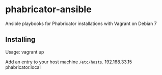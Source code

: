 # phabricator-ansible

Ansible playbooks for Phabricator installations with Vagrant on Debian 7

## Installing

Usage:
    vagrant up


Add an entry to your host machine `/etc/hosts`.
    192.168.33.15 phabricator.local

